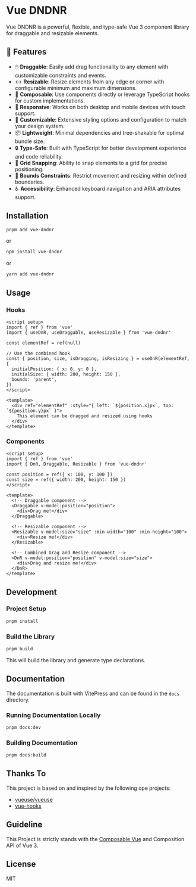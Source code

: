 # Vue DNDNR

Vue DNDNR is a powerful, flexible, and type-safe Vue 3 component library for draggable and resizable elements.

## 🚀 Features

- 🖱️ **Draggable**: Easily add drag functionality to any element with customizable constraints and events.
- ↔️ **Resizable**: Resize elements from any edge or corner with configurable minimum and maximum dimensions.
- 🧩 **Composable**: Use components directly or leverage TypeScript hooks for custom implementations.
- 📱 **Responsive**: Works on both desktop and mobile devices with touch support.
- 🔧 **Customizable**: Extensive styling options and configuration to match your design system.
- 📦 **Lightweight**: Minimal dependencies and tree-shakable for optimal bundle size.
- 🔒 **Type-Safe**: Built with TypeScript for better development experience and code reliability.
- 🎯 **Grid Snapping**: Ability to snap elements to a grid for precise positioning.
- 📏 **Bounds Constraints**: Restrict movement and resizing within defined boundaries.
- ♿ **Accessibility**: Enhanced keyboard navigation and ARIA attributes support.

## Installation

```sh
pnpm add vue-dndnr
```

or

```sh
npm install vue-dndnr
```

or

```sh
yarn add vue-dndnr
```

## Usage

### Hooks

```vue
<script setup>
import { ref } from 'vue'
import { useDnR, useDraggable, useResizable } from 'vue-dndnr'

const elementRef = ref(null)

// Use the combined hook
const { position, size, isDragging, isResizing } = useDnR(elementRef, {
  initialPosition: { x: 0, y: 0 },
  initialSize: { width: 200, height: 150 },
  bounds: 'parent',
})
</script>

<template>
  <div ref="elementRef" :style="{ left: `${position.x}px`, top: `${position.y}px` }">
    This element can be dragged and resized using hooks
  </div>
</template>
```

### Components

```vue
<script setup>
import { ref } from 'vue'
import { DnR, Draggable, Resizable } from 'vue-dndnr'

const position = ref({ x: 100, y: 100 })
const size = ref({ width: 200, height: 150 })
</script>

<template>
  <!-- Draggable component -->
  <Draggable v-model:position="position">
    <div>Drag me!</div>
  </Draggable>

  <!-- Resizable component -->
  <Resizable v-model:size="size" :min-width="100" :min-height="100">
    <div>Resize me!</div>
  </Resizable>

  <!-- Combined Drag and Resize component -->
  <DnR v-model:position="position" v-model:size="size">
    <div>Drag and resize me!</div>
  </DnR>
</template>
```

## Development

### Project Setup

```sh
pnpm install
```

### Build the Library

```sh
pnpm build
```

This will build the library and generate type declarations.

## Documentation

The documentation is built with VitePress and can be found in the `docs` directory.

### Running Documentation Locally

```sh
pnpm docs:dev
```

### Building Documentation

```sh
pnpm docs:build
```

## Thanks To

This project is based on and inspired by the following ope projects:

- [vueuse/vueuse](https://github.com/vueuse/vueuse)
- [vue-hooks](https://github.com/u3u/vue-hooks)

## Guideline

This Project is strictly stands with the [Composable Vue](https://antfu.me/posts/composable-vue-vueday-2021) and Composition API of Vue 3.

## License

MIT
